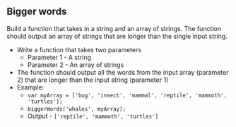 ## Bigger words

Build a function that takes in a string and an array of strings. The function should output an array of strings that are longer than the single input string.

- Write a function that takes two parameters
	- Parameter 1 - A string
	- Parameter 2 - An array of strings
- The function should output all the words from the input array (parameter 2) that are longer than the input string (parameter 1)
- Example:
	- `var myArray = ['bug', 'insect', 'mammal', 'reptile', 'mammoth', 'turtles'];`
	- `biggerWords('whales', myArray);`
	- Output - `['reptile', 'mammoth', 'turtles']`